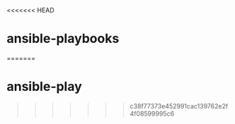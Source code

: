 <<<<<<< HEAD
# ansible-playbooks
=======
# ansible-play
>>>>>>> c38f77373e452991cac139762e2f4f08599995c6
